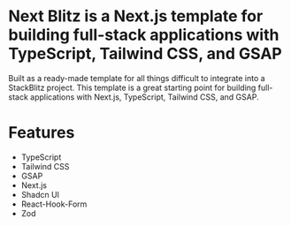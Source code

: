 # Next Blitz is a Next.js template for building full-stack applications with TypeScript, Tailwind CSS, and GSAP

Built as a ready-made template for all things difficult to integrate into a StackBlitz project. This template is a great starting point for building full-stack applications with Next.js, TypeScript, Tailwind CSS, and GSAP.

# Features

-   TypeScript
-   Tailwind CSS
-   GSAP
-   Next.js
-   Shadcn UI
-   React-Hook-Form
-   Zod
